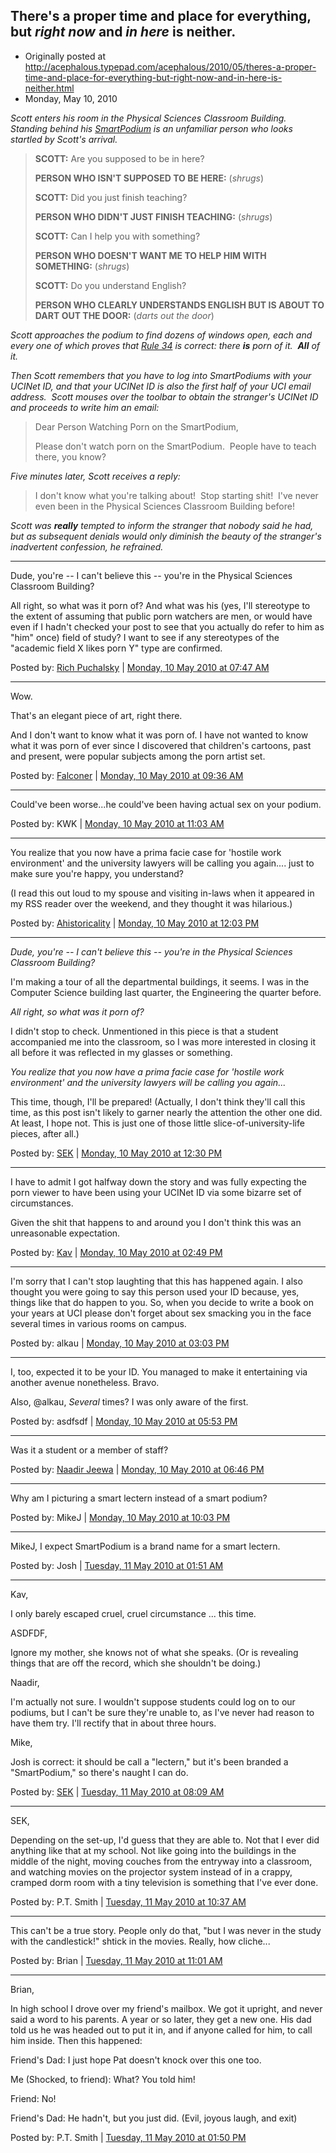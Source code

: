 ## There's a proper time and place for everything, but *right now* and *in here* is neither.

 * Originally posted at http://acephalous.typepad.com/acephalous/2010/05/theres-a-proper-time-and-place-for-everything-but-right-now-and-in-here-is-neither.html
 * Monday, May 10, 2010

_Scott enters his room in the Physical Sciences Classroom Building.  Standing behind his [SmartPodium](http://acephalous.typepad.com/acephalous/2009/02/id-prefer-a-dumb-one-you-know-so-hed-always-be-having-to-get-back-to-us-later.html) is an unfamiliar person who looks startled by Scott's arrival._ 

> **SCOTT:** Are you supposed to be in here?
> 
> **PERSON WHO ISN'T SUPPOSED TO BE HERE:** (_shrugs_)
> 
> **SCOTT:** Did you just finish teaching?
> 
> **PERSON WHO DIDN'T JUST FINISH TEACHING:** (_shrugs_)
> 
> **SCOTT:** Can I help you with something?
> 
> **PERSON WHO DOESN'T WANT ME TO HELP HIM WITH SOMETHING:** (_shrugs_)
> 
> **SCOTT:** Do you understand English?
> 
> **PERSON WHO CLEARLY UNDERSTANDS ENGLISH BUT IS ABOUT TO DART OUT THE DOOR:** (_darts out the door_)

_Scott approaches the podium to find dozens of windows open, each and every one of which proves that [Rule 34](http://tvtropes.org/pmwiki/pmwiki.php/Main/RuleThirtyFour) is correct: there **is** porn of it.  **All** of it._ 

_Then Scott remembers that you have to log into SmartPodiums with your UCINet ID, and that your UCINet ID is also the first half of your UCI email address.  Scott mouses over the toolbar to obtain the stranger's UCINet ID and proceeds to write him an email:_

> Dear Person Watching Porn on the SmartPodium,
> 
> Please don't watch porn on the SmartPodium.  People have to teach there, you know?

_Five minutes later, Scott receives a reply:_

> I don't know what you're talking about!  Stop starting shit!  I've never even been in the Physical Sciences Classroom Building before!  

_Scott was **really** tempted to inform the stranger that nobody said he had, but as subsequent denials would only diminish the beauty of the stranger's inadvertent confession, he refrained._

* * *

Dude, you're -- I can't believe this -- you're in the Physical Sciences Classroom Building?

All right, so what was it porn of?  And what was his (yes, I'll stereotype to the extent of assuming that public porn watchers are men, or would have even if I hadn't checked your post to see that you actually do refer to him as "him" once) field of study?  I want to see if any stereotypes of the "academic field X likes porn Y" type are confirmed.

Posted by: [Rich Puchalsky](http://rpuchalsky.blogspot.com) | [Monday, 10 May 2010 at 07:47 AM](http://acephalous.typepad.com/acephalous/2010/05/theres-a-proper-time-and-place-for-everything-but-right-now-and-in-here-is-neither.html?cid=6a00d8341c2df453ef0133ed706f97970b#comment-6a00d8341c2df453ef0133ed706f97970b)

* * *

Wow.

That's an elegant piece of art, right there.

And I don't want to know what it was porn of.  I have not wanted to know what it was porn of ever since I discovered that children's cartoons, past and present, were popular subjects among the porn artist set.

Posted by: [Falconer](http://falconsgyre.blogspot.com) | [Monday, 10 May 2010 at 09:36 AM](http://acephalous.typepad.com/acephalous/2010/05/theres-a-proper-time-and-place-for-everything-but-right-now-and-in-here-is-neither.html?cid=6a00d8341c2df453ef0133ed70ec33970b#comment-6a00d8341c2df453ef0133ed70ec33970b)

* * *

Could've been worse...he could've been having actual sex on your podium.

Posted by: KWK | [Monday, 10 May 2010 at 11:03 AM](http://acephalous.typepad.com/acephalous/2010/05/theres-a-proper-time-and-place-for-everything-but-right-now-and-in-here-is-neither.html?cid=6a00d8341c2df453ef0133ed715ef3970b#comment-6a00d8341c2df453ef0133ed715ef3970b)

* * *

You realize that you now have a prima facie case for 'hostile work environment' and the university lawyers will be calling you again.... just to make sure you're happy, you understand?

(I read this out loud to my spouse and visiting in-laws when it appeared in my RSS reader over the weekend, and they thought it was hilarious.)

Posted by: [Ahistoricality](http://ahistoricality.blogspot.com) | [Monday, 10 May 2010 at 12:03 PM](http://acephalous.typepad.com/acephalous/2010/05/theres-a-proper-time-and-place-for-everything-but-right-now-and-in-here-is-neither.html?cid=6a00d8341c2df453ef013480a549c4970c#comment-6a00d8341c2df453ef013480a549c4970c)

* * *

_Dude, you're -- I can't believe this -- you're in the Physical Sciences Classroom Building?_

I'm making a tour of all the departmental buildings, it seems.  I was in the Computer Science building last quarter, the Engineering the quarter before.  

_All right, so what was it porn of?_

I didn't stop to check.  Unmentioned in this piece is that a student accompanied me into the classroom, so I was more interested in closing it all before it was reflected in my glasses or something.  

_You realize that you now have a prima facie case for 'hostile work environment' and the university lawyers will be calling you again..._

This time, though, I'll be prepared!  (Actually, I don't think they'll call this time, as this post isn't likely to garner nearly the attention the other one did.  At least, I hope not.  This is just one of those little slice-of-university-life pieces, after all.)

Posted by: [SEK](http://acephalous.typepad.com/) | [Monday, 10 May 2010 at 12:30 PM](http://acephalous.typepad.com/acephalous/2010/05/theres-a-proper-time-and-place-for-everything-but-right-now-and-in-here-is-neither.html?cid=6a00d8341c2df453ef013480a572e7970c#comment-6a00d8341c2df453ef013480a572e7970c)

* * *

I have to admit I got halfway down the story and was fully expecting the porn viewer to have been using your UCINet ID via some bizarre set of circumstances.

Given the shit that happens to and around you I don't think this was an unreasonable expectation.

Posted by: [Kav](http://livingrealworld.blogspot.com) | [Monday, 10 May 2010 at 02:49 PM](http://acephalous.typepad.com/acephalous/2010/05/theres-a-proper-time-and-place-for-everything-but-right-now-and-in-here-is-neither.html?cid=6a00d8341c2df453ef013480a7e0e8970c#comment-6a00d8341c2df453ef013480a7e0e8970c)

* * *

I'm sorry that I can't stop laughting that this has happened again. I also thought you were going to say this person used your ID because, yes, things like that do happen to you. So, when you decide to write a book on your years at UCI please don't forget about sex smacking you in the face several times in various rooms on campus.

Posted by: alkau | [Monday, 10 May 2010 at 03:03 PM](http://acephalous.typepad.com/acephalous/2010/05/theres-a-proper-time-and-place-for-everything-but-right-now-and-in-here-is-neither.html?cid=6a00d8341c2df453ef0133ed74e016970b#comment-6a00d8341c2df453ef0133ed74e016970b)

* * *

I, too, expected it to be your ID. You managed to make it entertaining via another avenue nonetheless. Bravo.

Also, @alkau,  _Several_ times? I was only aware of the first.

Posted by: asdfsdf | [Monday, 10 May 2010 at 05:53 PM](http://acephalous.typepad.com/acephalous/2010/05/theres-a-proper-time-and-place-for-everything-but-right-now-and-in-here-is-neither.html?cid=6a00d8341c2df453ef0133ed75d9e9970b#comment-6a00d8341c2df453ef0133ed75d9e9970b)

* * *

Was it a student or a member of staff?

Posted by: [Naadir Jeewa](http://www.randomvariable.co.uk/blog) | [Monday, 10 May 2010 at 06:46 PM](http://acephalous.typepad.com/acephalous/2010/05/theres-a-proper-time-and-place-for-everything-but-right-now-and-in-here-is-neither.html?cid=6a00d8341c2df453ef013480a9a8ef970c#comment-6a00d8341c2df453ef013480a9a8ef970c)

* * *

Why am I picturing a smart lectern instead of a smart podium?

Posted by: MikeJ | [Monday, 10 May 2010 at 10:03 PM](http://acephalous.typepad.com/acephalous/2010/05/theres-a-proper-time-and-place-for-everything-but-right-now-and-in-here-is-neither.html?cid=6a00d8341c2df453ef013480aa73f0970c#comment-6a00d8341c2df453ef013480aa73f0970c)

* * *

MikeJ, I expect SmartPodium is a brand name for a smart lectern.

Posted by: Josh   | [Tuesday, 11 May 2010 at 01:51 AM](http://acephalous.typepad.com/acephalous/2010/05/theres-a-proper-time-and-place-for-everything-but-right-now-and-in-here-is-neither.html?cid=6a00d8341c2df453ef013480ab5241970c#comment-6a00d8341c2df453ef013480ab5241970c)

* * *

Kav,

I only barely escaped cruel, cruel circumstance ... this time.

ASDFDF,

Ignore my mother, she knows not of what she speaks.  (Or is revealing things that are off the record, which she shouldn't be doing.)

Naadir,

I'm actually not sure.  I wouldn't suppose students could log on to our podiums, but I can't be sure they're unable to, as I've never had reason to have them try.  I'll rectify that in about three hours.

Mike,

Josh is correct: it should be call a "lectern," but it's been branded a "SmartPodium," so there's naught I can do.

Posted by: [SEK](http://acephalous.typepad.com/) | [Tuesday, 11 May 2010 at 08:09 AM](http://acephalous.typepad.com/acephalous/2010/05/theres-a-proper-time-and-place-for-everything-but-right-now-and-in-here-is-neither.html?cid=6a00d8341c2df453ef013480ac6ceb970c#comment-6a00d8341c2df453ef013480ac6ceb970c) 

* * *

SEK,

Depending on the set-up, I'd guess that they are able to. Not that I ever did anything like that at my school. Not like going into the buildings in the middle of the night, moving couches from the entryway into a classroom, and watching movies on the projector system instead of in a crappy, cramped dorm room with a tiny television is something that I've ever done. 

Posted by: P.T. Smith | [Tuesday, 11 May 2010 at 10:37 AM](http://acephalous.typepad.com/acephalous/2010/05/theres-a-proper-time-and-place-for-everything-but-right-now-and-in-here-is-neither.html?cid=6a00d8341c2df453ef0133ed79877d970b#comment-6a00d8341c2df453ef0133ed79877d970b)

* * *

This can't be a true story.  People only do that, "but I was never in the study with the candlestick!" shtick in the movies.  Really, how cliche...

Posted by: Brian | [Tuesday, 11 May 2010 at 11:01 AM](http://acephalous.typepad.com/acephalous/2010/05/theres-a-proper-time-and-place-for-everything-but-right-now-and-in-here-is-neither.html?cid=6a00d8341c2df453ef0133ed79a2ef970b#comment-6a00d8341c2df453ef0133ed79a2ef970b)

* * *

Brian,

In high school I drove over my friend's mailbox. We got it upright, and never said a word to his parents. A year or so later, they get a new one. His dad told us he was headed out to put it in, and if anyone called for him, to call him inside. Then this happened:

Friend's Dad: I just hope Pat doesn't knock over this one too.  

Me (Shocked, to friend): What? You told him!  

Friend: No!  

Friend's Dad: He hadn't, but you just did. (Evil, joyous laugh, and exit)

Posted by: P.T. Smith | [Tuesday, 11 May 2010 at 01:50 PM](http://acephalous.typepad.com/acephalous/2010/05/theres-a-proper-time-and-place-for-everything-but-right-now-and-in-here-is-neither.html?cid=6a00d8341c2df453ef0133ed7a628d970b#comment-6a00d8341c2df453ef0133ed7a628d970b)

